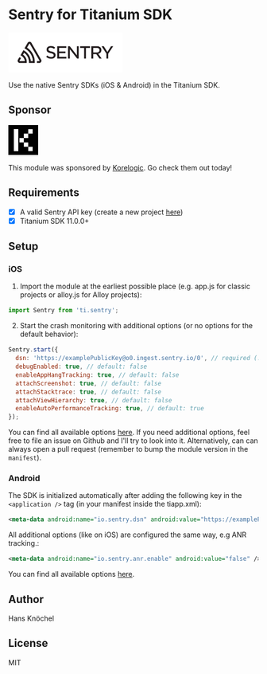 # Sentry for Titanium SDK

<img src="./.github/sentry-logo.png" height="80" />

Use the native Sentry SDKs (iOS & Android) in the Titanium SDK.

## Sponsor

<img src="./.github/sponsor-logo.jpg" height="60" />

This module was sponsored by [Korelogic](https://www.korelogic.co.uk). Go check them out today!

## Requirements

- [x] A valid Sentry API key (create a new project [here](https://sentry.io/organizations/lambus/projects/new/))
- [x] Titanium SDK 11.0.0+

## Setup

### iOS

1. Import the module at the earliest possible place (e.g. app.js for classic projects or alloy.js for Alloy projects):
```js
import Sentry from 'ti.sentry';
```
2. Start the crash monitoring with additional options (or no options for the default behavior):
```js
Sentry.start({
  dsn: 'https://examplePublicKey@o0.ingest.sentry.io/0', // required (!)
  debugEnabled: true, // default: false
  enableAppHangTracking: true, // default: false
  attachScreenshot: true, // default: false
  attachStacktrace: true, // default: false
  attachViewHierarchy: true, // default: false
  enableAutoPerformanceTracking: true, // default: true
});
```
You can find all available options [here](https://docs.sentry.io/platforms/apple/guides/ios/configuration/options/).
If you need additional options, feel free to file an issue on Github and I'll try to look into it. Alternatively,
can can always open a pull request (remember to bump the module version in the `manifest`).

### Android

The SDK is initialized automatically after adding the following key in the `<application />` tag (in your manifest inside the tiapp.xml):
```xml
<meta-data android:name="io.sentry.dsn" android:value="https://examplePublicKey@o0.ingest.sentry.io/0" />
```
All additional options (like on iOS) are configured the same way, e.g ANR tracking.:
```xml
<meta-data android:name="io.sentry.anr.enable" android:value="false" />
```
You can find all available options [here](https://docs.sentry.io/platforms/android/configuration/options/).

## Author

Hans Knöchel

## License

MIT
